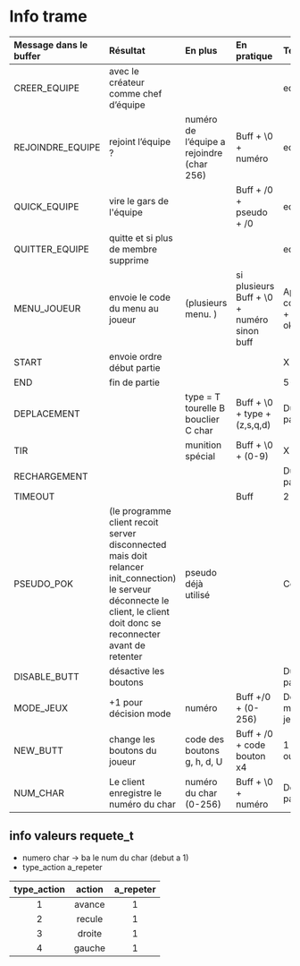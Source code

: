 # Info trame

|Message dans le buffer|	Résultat|	En plus	|En pratique	|Temps|Expéditaire|
|:---------------------|:---------|:--------|:------------|:----|:----------|
|CREER_EQUIPE	|avec le créateur comme chef d’équipe	|	||	equipe|Client|
|REJOINDRE_EQUIPE	|rejoint l’équipe ?|	numéro de l’équipe a rejoindre (char 256)|	Buff + \0 + numéro 	|equipe|client|
|QUICK_EQUIPE|vire le gars de l'équipe||Buff + /0 + pseudo + /0|equipe|client|
|QUITTER_EQUIPE	|quitte et si plus de membre supprime	|	||equipe|client|
|MENU_JOUEUR	|envoie le code du menu au joueur|	 (plusieurs menu. )	| si plusieurs Buff + \0 + numéro sinon buff|	Après connexion + pseudo ok |serveur|
|START	|envoie ordre début partie	| 	|  | 	X|serveur|
| END |	fin de partie	|	|	| 5-15 min|serveur|
|DEPLACEMENT	||	type = T tourelle B bouclier C char|	Buff + \0 + type + (z,s,q,d) |	Durant partie|client|
|TIR	|	|munition spécial|	Buff + \0 + (0-9)|	X|Client|
|RECHARGEMENT| | ||Durant partie|client|
|TIMEOUT	||	|Buff |2 s|
|PSEUDO_POK |(le programme client recoit server disconnected mais doit relancer init_connection) le serveur déconnecte le client, le client doit donc se reconnecter avant de retenter| pseudo déjà utilisé ||Connection|serveur|
|DISABLE_BUTT | désactive les boutons | ||Durant partie|serveur|
|MODE_JEUX|+1 pour décision mode | numéro |Buff +/0 + (0-256)|Décision mode de jeux|client|
|NEW_BUTT| change les boutons du joueur | code des boutons g, h, d, U| Buff + /0 + code bouton x4 | 1 minute ou toucher |serveur|
|NUM_CHAR|Le client enregistre le numéro du char|numéro du char (0-256)|Buff + \0 + numéro|Début partie|serveur|

## info valeurs requete_t
* numero char -> ba le num du char (debut a 1)
* type_action a_repeter

|type_action|action|a_repeter|
|:---------:|:----:|:-------:|
|1          |avance|1        |
|2          |recule|1        |
|3          |droite|1        |
|4          |gauche|1        |
